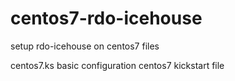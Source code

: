 centos7-rdo-icehouse
====================

setup rdo-icehouse on centos7 files

centos7.ks
basic configuration centos7 kickstart file
